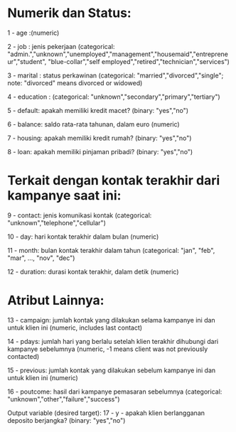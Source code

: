 # Numerik dan Status:

1 - age :(numeric)

2 - job : jenis pekerjaan 
(categorical: "admin.","unknown","unemployed","management","housemaid","entrepreneur","student", "blue-collar","self employed","retired","technician","services")
    
3 - marital : status perkawinan 
(categorical: "married","divorced","single"; note: "divorced" means divorced or widowed)
    
4 - education : 
(categorical: "unknown","secondary","primary","tertiary")
    
5 - default: apakah memiliki kredit macet? 
(binary: "yes","no")
    
6 - balance: saldo rata-rata tahunan, dalam euro (numeric)

7 - housing: apakah memiliki kredit rumah?
(binary: "yes","no")
    
8 - loan: apakah memiliki pinjaman pribadi?
(binary: "yes","no")


# Terkait dengan kontak terakhir dari kampanye saat ini:

9 - contact: jenis komunikasi kontak 
(categorical: "unknown","telephone","cellular")

10 - day: hari kontak terakhir dalam bulan (numeric)

11 - month: bulan kontak terakhir dalam tahun
(categorical: "jan", "feb", "mar", …, "nov", "dec")

12 - duration: durasi kontak terakhir, dalam detik (numeric)


# Atribut Lainnya:

13 - campaign: jumlah kontak yang dilakukan selama kampanye ini dan untuk klien ini (numeric, includes last contact)

14 - pdays: jumlah hari yang berlalu setelah klien terakhir dihubungi dari kampanye sebelumnya (numeric, -1 means client was not previously contacted)

15 - previous: jumlah kontak yang dilakukan sebelum kampanye ini dan untuk klien ini (numeric)

16 - poutcome: hasil dari kampanye pemasaran sebelumnya (categorical: "unknown","other","failure","success")

Output variable (desired target):
17 - y - apakah klien berlangganan deposito berjangka? (binary: "yes","no")